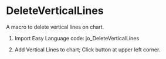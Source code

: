 # DeleteVerticalLines

A macro to delete vertical lines on chart.

1.  Import Easy Language code: jo_DeleteVerticalLines

2.  Add Vertical Lines to chart; Click button at upper left corner.
